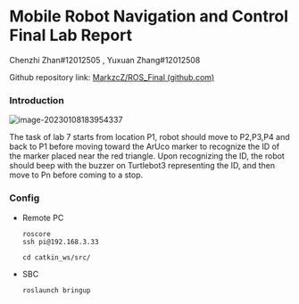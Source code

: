 # Mobile Robot Navigation and Control Final Lab Report

Chenzhi Zhan#12012505 , Yuxuan Zhang#12012508

Github repository link: [MarkzcZ/ROS_Final (github.com)](https://github.com/MarkzcZ/ROS_Final)



### Introduction

![image-20230108183954337](C:\Users\M__zzZ\AppData\Roaming\Typora\typora-user-images\image-20230108183954337.png)

The task of lab 7 starts from location P1, robot should move to P2,P3,P4 and back to P1 before moving toward the ArUco marker to recognize the ID of the marker placed near the red triangle. Upon recognizing the ID, the robot should beep with the buzzer on Turtlebot3 representing the ID, and then move to Pn before coming to a stop.

### Config

- Remote PC

  ```
  roscore
  ssh pi@192.168.3.33
  ```

  ```
  cd catkin_ws/src/
  ```

  

- SBC

  ```
  roslaunch bringup
  ```

  

​	